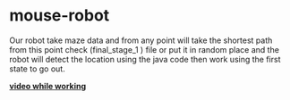 # mouse-robot

Our robot take maze data and from any point will take the shortest path from this point check (final_stage_1 ) file  or put it in random place and the robot will detect the location using the java code then work using the first state to go out.

**[video while working  ](https://www.facebook.com/amranwar945/videos/1758742474200464/ "video while working  ")**

